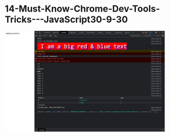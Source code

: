 # 14-Must-Know-Chrome-Dev-Tools-Tricks---JavaScript30-9-30
![Preview](https://github.com/vitaliken/14-Must-Know-Chrome-Dev-Tools-Tricks---JavaScript30-9-30/blob/main/preview.png?raw=true)
